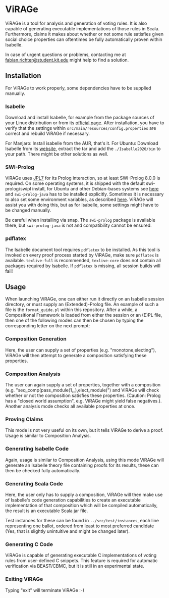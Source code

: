 # ViRAGe

ViRAGe is a tool for analysis and generation of voting rules. It is also capable of generating executable implementations of those rules in Scala. Furthermore, claims it makes about whether or not some rule satisfies given social choice properties can oftentimes be fully automatically proven within Isabelle.

In case of urgent questions or problems, contacting me at fabian.richter@student.kit.edu might help to find a solution.

## Installation

For ViRAGe to work properly, some dependencies have to be supplied manually.

### Isabelle

Download and install Isabelle, for example from the package sources of your Linux distribution or from its [official page](http://isabelle.in.tum.de/). After installation, you have to verify that the settings within ```src/main/resources/config.properties``` are correct and rebuild ViRAGe if necessary.

For Manjaro: Install isabelle from the AUR, that's it.
For Ubuntu: Download Isabelle from its [website](https://isabelle.in.tum.de/), extract the tar and add the ```./Isabelle2020/bin``` to your path. There might be other solutions as well.

### SWI-Prolog

ViRAGe uses [JPL7](https://jpl7.org/) for its Prolog interaction, so at least SWI-Prolog 8.0.0 is required. On some operating systems, it is shipped with the default swi-prolog/swipl install, for Ubuntu and other Debian-bases systems see [here](https://swi-prolog.org/build/PPA.txt) and ```swi-prolog-java``` has to be installed explicitly. Sometimes it is necessary to also set some environment variables, as described [here](https://jpl7.org/TutorialResources). ViRAGe will assist you with doing this, but as for Isabelle, some settings might have to be changed manually.

Be careful when installing via snap. The ```swi-prolog``` package is available there, but ```swi-prolog-java``` is not and compatibility cannot be ensured.

### pdflatex

The Isabelle document tool requires ```pdflatex``` to be installed. As this tool is invoked on every proof process started by ViRAGe, make sure ```pdflatex``` is available. ```texlive-full``` is recommended, ```texlive-core``` does not contain all packages required by Isabelle. If ```pdflatex``` is missing, all session builds will fail!

## Usage

When launching ViRAGe, one can either run it directly on an Isabelle session directory, or must supply an (Extended)-Prolog file. An example of such a file is the ```format_guide.pl``` within this repository. After a while, a Compositional Framework is loaded from either the session or an (E)PL file, then one of the following modes can then be chosen by typing the corresponding letter on the next prompt:

### Composition Generation

Here, the user can supply a set of properties (e.g. "monotone,electing"), ViRAGe will then attempt to generate a composition satisfying these properties.

### Composition Analysis

The user can again supply a set of properties, together with a composition (e.g. "seq_comp(pass_module(1,_),elect_module)") and ViRAGe will check whether or not the composition satisfies these properties. (Caution: Prolog has a "closed world assumption", e.g. ViRAGe might yield false negatives.). Another analysis mode checks all available properties at once.

### Proving Claims

This mode is not very useful on its own, but it tells ViRAGe to derive a proof. Usage is similar to Composition Analysis.

### Generating Isabelle Code

Again, usage is similar to Composition Analysis, using this mode ViRAGe will generate an Isabelle theory file containing proofs for its results, these can then be checked fully automatically.

### Generating Scala Code

Here, the user only has to supply a composition, ViRAGe will then make use of Isabelle's code generation capabilities to create an executable implementation of that composition which will be compiled automatically, the result is an executable Scala jar file. 

Test instances for these can be found in ```../src/test/instances```, each line representing one ballot, ordered from least to most preferred candidate (Yes, that is slightly unintuitive and might be changed later).

### Generating C Code

ViRAGe is capable of generating executable C implementations of voting rules from user-defined C snippets. This feature is required for automatic verification via BEAST/CBMC, but it is still in an experimental state.

### Exiting ViRAGe

Typing "exit" will terminate ViRAGe :-)
